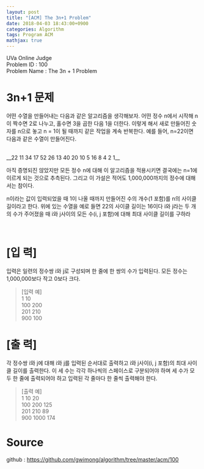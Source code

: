```yaml
---
layout: post
title: "[ACM] The 3n+1 Problem"
date: 2018-04-03 18:43:00+0900
categories: Algorithm
tags: Program ACM
mathjax: true
---
```


UVa Online Judge   
Problem ID : 100   
Problem Name : The 3n + 1 Problem   


3n+1 문제
======================

어떤 수열을 만들어내는 다음과 같은 알고리즘을 생각해보자. 어떤 정수 n에서 시작해 n이 짝수면 2로 나누고, 홀수면 3을 곱한 다음 1을 더한다. 이렇게 해서 새로 만들어진 숫자를 n으로 놓고 n = 1이 될 때까지 같은 작업을 계속 반복한다. 예를 들어, n=22이면 다음과 같은 수열이 만들어진다.

<br>
__22  11  34  17  52  26  13  40  20  10  5  16  8  4  2  1__

<br>

아직 증명되진 않았지만 모든 정수 n에 대해 이 알고리즘을 적용시키면 결국에는 n=1에 이르게 되는 것으로 추측된다. 그리고 이 가설은 적어도 1,000,000까지의 정수에 대해서는 참이다.

n이라는 값이 입력되었을 때 1이 나올 때까지 만들어진 수의 개수(1 포함)를 n의 사이클 길이라고 한다. 위에 있는 수열을 예로 들면 22의 사이클 길이는 16이다 i와 j라는 두 개의 수가 주어졌을 때 i와 j사이의 모든 수(i, j 포함)에 대해 최대 사이클 길이를 구하라


<br>

# [입 력]
입력은 일련의 정수쌍 i와 j로 구성되며 한 줄에 한 쌍의 수가 입력된다. 모든 정수는 1,000,000보다 작고 0보다 크다.
> [입력 예]<br>
  1 10<br>
  100 200<br>
  201 210<br>
  900 100<br>

# [출 력]
각 정수쌍 i와 j에 대해 i와 j를 입력된 순서대로 출력하고 i와 j사이(i, j 포함)의 최대 사이클 길이를 출력한다. 이 세 수는 각각 하나씩의 스페이스로 구분되어야 하며 세 수가 모두 한 줄에 출력되어야 하고 입력된 각 줄마다 한 줄씩 출력해야 한다.

> [출력 예]<br>
  1 10 20<br>
  100 200 125<br>
  201 210 89<br>
  900 1000 174<br>


# Source
github : <https://github.com/gwimong/algorithm/tree/master/acm/100>
